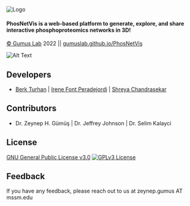 
![Logo](https://i.hizliresim.com/fnkw4zc.png)


#### PhosNetVis is a web-based platform to generate, explore, and share interactive phosphoproteomics networks in 3D!

[© Gumus Lab](https://gumuslab.github.io) 2022 || [gumuslab.github.io/PhosNetVis](https://gumuslab.github.io/PhosNetVis) 

![Alt Text](https://i.hizliresim.com/5uvbaww.gif)


## Developers

- [Berk Turhan](https://www.github.com/turhanberk) | [Irene Font Peradejordi](https://github.com/IreneFP) | [Shreya Chandrasekar](https://github.com/sap344) 


## Contributors

 - Dr. Zeynep H. Gümüş | Dr. Jeffrey Johnson | Dr. Selim Kalayci
## License
[GNU General Public License v3.0](https://www.gnu.org/licenses/gpl-3.0.en.html)
[![GPLv3 License](https://img.shields.io/badge/License-GPL%20v3-blue.svg)](https://www.gnu.org/licenses/gpl-3.0.en.html)




## Feedback

If you have any feedback, please reach out to us at zeynep.gumus AT mssm.edu

